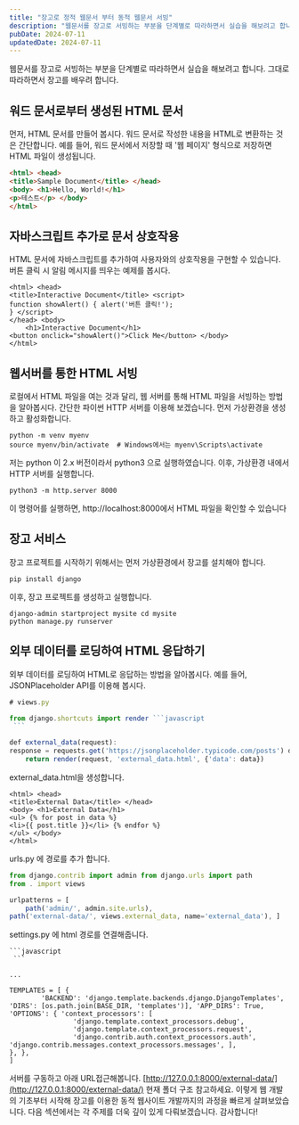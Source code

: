 ```yaml
---
title: "장고로 정적 웹문서 부터 동적 웹문서 서빙"
description: "웹문서를 장고로 서빙하는 부분을 단계별로 따라하면서 실습을 해보려고 합니다. 그대로 따라하면서 장고를 배우려 합니다.   워드 문서로부터 생성된 HTML 문서  먼저, HTML 문서를 만들어 봅시다. 워드 문서로 작성한 내용을 HTML로 변환하는 것은 간단합니다. 예를 들어, 워드 문서..."
pubDate: 2024-07-11
updatedDate: 2024-07-11
---
```


웹문서를 장고로 서빙하는 부분을 단계별로 따라하면서 실습을 해보려고 합니다. 그대로 따라하면서 장고를 배우려 합니다.

## 워드 문서로부터 생성된 HTML 문서

먼저, HTML 문서를 만들어 봅시다. 워드 문서로 작성한 내용을 HTML로 변환하는 것은 간단합니다. 예를 들어, 워드 문서에서 저장할 때 '웹 페이지' 형식으로 저장하면 HTML 파일이 생성됩니다.

```html
<html> <head>
<title>Sample Document</title> </head>
<body> <h1>Hello, World!</h1>
<p>테스트</p> </body>
</html>

```

## 자바스크립트 추가로 문서 상호작용

HTML 문서에 자바스크립트를 추가하여 사용자와의 상호작용을 구현할 수 있습니다. 버튼 클릭 시 알림 메시지를 띄우는 예제를 봅시다.
```
<html> <head>
<title>Interactive Document</title> <script>
function showAlert() { alert('버튼 클릭!');
} </script>
</head> <body>
    <h1>Interactive Document</h1>
<button onclick="showAlert()">Click Me</button> </body>
</html>

```

## 웹서버를 통한 HTML 서빙

로컬에서 HTML 파일을 여는 것과 달리, 웹 서버를 통해 HTML 파일을 서빙하는 방법을 알아봅시다. 간단한 파이썬 HTTP 서버를 이용해 보겠습니다.
먼저 가상환경을 생성하고 활성화합니다.
```
python -m venv myenv
source myenv/bin/activate  # Windows에서는 myenv\Scripts\activate

```

저는 python 이 2.x 버전이라서 python3 으로 실행하였습니다.
이후, 가상환경 내에서 HTTP 서버를 실행합니다.
```
python3 -m http.server 8000

```

이 명령어를 실행하면, http://localhost:8000에서 HTML 파일을 확인할 수 있습니다

## 장고 서비스

장고 프로젝트를 시작하기 위해서는 먼저 가상환경에서 장고를 설치해야 합니다.

```
pip install django

```

이후, 장고 프로젝트를 생성하고 실행합니다.
```
django-admin startproject mysite cd mysite
python manage.py runserver

```

## 외부 데이터를 로딩하여 HTML 응답하기

외부 데이터를 로딩하여 HTML로 응답하는 방법을 알아봅시다. 예를 들어, JSONPlaceholder API를 이용해 봅시다.
```javascript
# views.py

from django.shortcuts import render ```javascript
  ```

def external_data(request):
response = requests.get('https://jsonplaceholder.typicode.com/posts') data = response.json()
    return render(request, 'external_data.html', {'data': data})

```

external_data.html을 생성합니다.
```
<html> <head>
<title>External Data</title> </head>
<body> <h1>External Data</h1>
<ul> {% for post in data %}
<li>{{ post.title }}</li> {% endfor %}
</ul> </body>
</html>

```

urls.py 에 경로를 추가 합니다.
```javascript
from django.contrib import admin from django.urls import path
from . import views

urlpatterns = [
    path('admin/', admin.site.urls),
path('external-data/', views.external_data, name='external_data'), ]

```

settings.py 에 html 경로를 연결해줍니다.
```
```javascript
  ```

...

TEMPLATES = [ {
        'BACKEND': 'django.template.backends.django.DjangoTemplates',
'DIRS': [os.path.join(BASE_DIR, 'templates')], 'APP_DIRS': True,
'OPTIONS': { 'context_processors': [
                'django.template.context_processors.debug',
                'django.template.context_processors.request',
                'django.contrib.auth.context_processors.auth',
'django.contrib.messages.context_processors.messages', ],
}, },
]

```

서버를 구동하고 아래 URL접근해봅니다.
[http://127.0.0.1:8000/external-data/](http://127.0.0.1:8000/external-data/) 현재 폴더 구조 참고하세요.
이렇게 웹 개발의 기초부터 시작해 장고를 이용한 동적 웹사이트 개발까지의 과정을 빠르게 살펴보았습니다. 다음 섹션에서는 각 주제를 더욱 깊이 있게 다뤄보겠습니다. 감사합니다!
